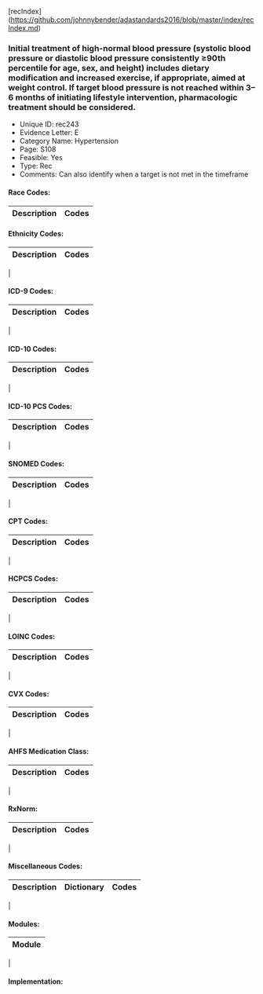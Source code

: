 [recIndex] (https://github.com/johnnybender/adastandards2016/blob/master/index/recIndex.md)

### **Initial treatment of high-normal blood pressure (systolic blood pressure or diastolic blood pressure consistently ≥90th percentile for age, sex, and height) includes dietary modification and increased exercise, if appropriate, aimed at weight control. If target blood pressure is not reached within 3–6 months of initiating lifestyle intervention, pharmacologic treatment should be considered.**
* Unique ID: rec243
* Evidence Letter: E
* Category Name: Hypertension
* Page: S108
* Feasible: Yes
* Type: Rec
* Comments: Can also identify when a target is not met in the timeframe

#### Race Codes:

Description | Codes
----------- | -----


#### Ethnicity Codes:

Description | Codes
----------- | -----
|

#### ICD-9 Codes:

Description | Codes
----------- | -----
|

#### ICD-10 Codes:

Description | Codes
----------- | -----
|

#### ICD-10 PCS Codes:

Description | Codes
----------- | -----
|

#### SNOMED Codes:

Description | Codes
----------- | -----
|

#### CPT Codes:

Description | Codes
----------- | -----
|

#### HCPCS Codes:

Description | Codes
----------- | -----
|

#### LOINC Codes:

Description | Codes
----------- | -----
|

#### CVX Codes:

Description | Codes
----------- | -----
|

#### AHFS Medication Class:

Description | Codes
----------- | -----
|

#### RxNorm:

Description | Codes
----------- | -----
|

#### Miscellaneous Codes:

Description | Dictionary | Codes
----------- | ---------- | -----
|

#### Modules:

Module |
------ |
|

#### Implementation:
